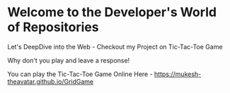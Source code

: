 # Welcome to the Developer's World of Repositories
Let's DeepDive into the Web - Checkout my Project on Tic-Tac-Toe Game

Why don't you play and leave a response!

You can play the Tic-Tac-Toe Game Online Here - https://mukesh-theavatar.github.io/GridGame
